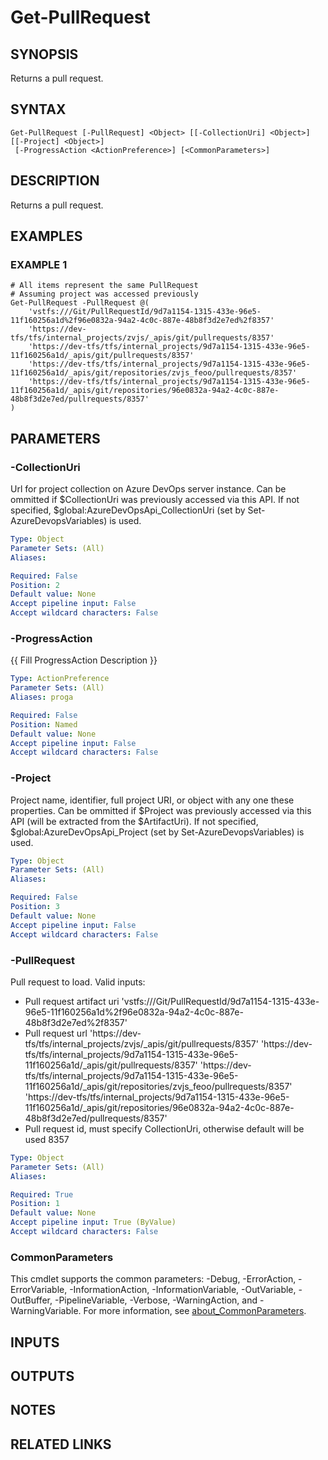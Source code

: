 ﻿---
external help file: AzureDevOpsApi-help.xml
Module Name: AzureDevOpsApi
online version:
schema: 2.0.0
---

# Get-PullRequest

## SYNOPSIS
Returns a pull request.

## SYNTAX

```
Get-PullRequest [-PullRequest] <Object> [[-CollectionUri] <Object>] [[-Project] <Object>]
 [-ProgressAction <ActionPreference>] [<CommonParameters>]
```

## DESCRIPTION
Returns a pull request.

## EXAMPLES

### EXAMPLE 1
```
# All items represent the same PullRequest
# Assuming project was accessed previously
Get-PullRequest -PullRequest @(
    'vstfs:///Git/PullRequestId/9d7a1154-1315-433e-96e5-11f160256a1d%2f96e0832a-94a2-4c0c-887e-48b8f3d2e7ed%2f8357'
    'https://dev-tfs/tfs/internal_projects/zvjs/_apis/git/pullrequests/8357'
    'https://dev-tfs/tfs/internal_projects/9d7a1154-1315-433e-96e5-11f160256a1d/_apis/git/pullrequests/8357'
    'https://dev-tfs/tfs/internal_projects/9d7a1154-1315-433e-96e5-11f160256a1d/_apis/git/repositories/zvjs_feoo/pullrequests/8357'
    'https://dev-tfs/tfs/internal_projects/9d7a1154-1315-433e-96e5-11f160256a1d/_apis/git/repositories/96e0832a-94a2-4c0c-887e-48b8f3d2e7ed/pullrequests/8357'
)
```

## PARAMETERS

### -CollectionUri
Url for project collection on Azure DevOps server instance.
Can be ommitted if $CollectionUri was previously accessed via this API.
If not specified, $global:AzureDevOpsApi_CollectionUri (set by Set-AzureDevopsVariables) is used.

```yaml
Type: Object
Parameter Sets: (All)
Aliases:

Required: False
Position: 2
Default value: None
Accept pipeline input: False
Accept wildcard characters: False
```

### -ProgressAction
{{ Fill ProgressAction Description }}

```yaml
Type: ActionPreference
Parameter Sets: (All)
Aliases: proga

Required: False
Position: Named
Default value: None
Accept pipeline input: False
Accept wildcard characters: False
```

### -Project
Project name, identifier, full project URI, or object with any one
these properties.
Can be ommitted if $Project was previously accessed via this API (will be extracted from the $ArtifactUri).
If not specified, $global:AzureDevOpsApi_Project (set by Set-AzureDevopsVariables) is used.

```yaml
Type: Object
Parameter Sets: (All)
Aliases:

Required: False
Position: 3
Default value: None
Accept pipeline input: False
Accept wildcard characters: False
```

### -PullRequest
Pull request to load.
Valid inputs:
- Pull request artifact uri
  'vstfs:///Git/PullRequestId/9d7a1154-1315-433e-96e5-11f160256a1d%2f96e0832a-94a2-4c0c-887e-48b8f3d2e7ed%2f8357'
- Pull request url
  'https://dev-tfs/tfs/internal_projects/zvjs/_apis/git/pullrequests/8357'
  'https://dev-tfs/tfs/internal_projects/9d7a1154-1315-433e-96e5-11f160256a1d/_apis/git/pullrequests/8357'
  'https://dev-tfs/tfs/internal_projects/9d7a1154-1315-433e-96e5-11f160256a1d/_apis/git/repositories/zvjs_feoo/pullrequests/8357'
  'https://dev-tfs/tfs/internal_projects/9d7a1154-1315-433e-96e5-11f160256a1d/_apis/git/repositories/96e0832a-94a2-4c0c-887e-48b8f3d2e7ed/pullrequests/8357'
- Pull request id, must specify CollectionUri, otherwise default will be used
  8357

```yaml
Type: Object
Parameter Sets: (All)
Aliases:

Required: True
Position: 1
Default value: None
Accept pipeline input: True (ByValue)
Accept wildcard characters: False
```

### CommonParameters
This cmdlet supports the common parameters: -Debug, -ErrorAction, -ErrorVariable, -InformationAction, -InformationVariable, -OutVariable, -OutBuffer, -PipelineVariable, -Verbose, -WarningAction, and -WarningVariable. For more information, see [about_CommonParameters](http://go.microsoft.com/fwlink/?LinkID=113216).

## INPUTS

## OUTPUTS

## NOTES

## RELATED LINKS
